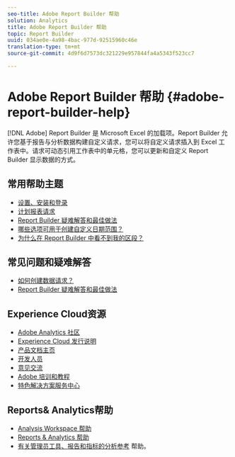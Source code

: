 ```yaml
---
seo-title: Adobe Report Builder 帮助
solution: Analytics
title: Adobe Report Builder 帮助
topic: Report Builder
uuid: 034ae0e-4a98-4bac-977d-92515960c46e
translation-type: tm+mt
source-git-commit: 4d9f6d7573dc321229e957844fa4a5343f523cc7

---
```



# Adobe Report Builder 帮助 {#adobe-report-builder-help}

[!DNL Adobe] Report Builder 是 Microsoft Excel 的加载项。Report Builder 允许您基于报告与分析数据构建自定义请求，您可以将自定义请求插入到 Excel 工作表中。请求可动态引用工作表中的单元格，您可以更新和自定义 Report Builder 显示数据的方式。

<!-- >>[!IMPORTANT]
>
>Update your installation of Report Builder to the latest version. This update is a pre-requisite for running the Analytics user ID migration to the Admin Console, beginning in April 2018. 
>
>See [Analytics User Migration to the Admin Console](https://marketing.adobe.com/resources/help/en_US/experience-cloud/admin-console/analytics-migration/) for migration information.

>[!IMPORTANT]
>
>Due to the end of support for TLS 1.0, we recommended that Adobe Report Builder (ARB) users download ARB v5.6.21 prior to September 13, 2018. After that date, prior versions of ARB will not be supported. -->

<!-- Tutorial goes here -->

## 常用帮助主题

* [设置、安装和登录](setup/login.md)
* [计划报表请求](schedule-report-requests.md)
* [Report Builder 疑难解答和最佳做法](troubleshoot.md)
* [哪些选项可用于创建自定义日期范围？](data-requests/configuring-report-dates/c-customized-date-expressions/t-customized-date-expressions.md)
* [为什么在 Report Builder 中看不到我的区段？](data-requests/segmentation.md)

## 常见问题和疑难解答

* [如何创建数据请求？](data-requests/t-create-a-data-request.md)
* [Report Builder 疑难解答和最佳做法](troubleshoot.md)

## Experience Cloud资源

* [Adobe Analytics 社区](https://helpx.adobe.com/marketing-cloud/analytics.html)
* [Experience Cloud 发行说明](https://marketing.adobe.com/resources/help/en_US/whatsnew/index.html#Current%20Release%20Notes)
* [产品文档主页](https://marketing.adobe.com/resources/help/en_US/home/index.html)
* [开发人员](https://marketing.adobe.com/resources/help/en_US/home/index.html#Developer)
* [意见交流](https://ideas.omniture.com/t5/Adobe-Idea-Exchange-for-Omniture/idb-p/IdeaExchange3)
* [Adobe 培训和教程](https://helpx.adobe.com/learning.html?promoid=KAUDK)
* [特色解决方案服务中心](https://www.omniture.com/en/products/online_business_optimization)

## Reports&amp; Analytics帮助

* [Analysis Workspace 帮助](https://marketing.adobe.com/resources/help/en_US/analytics/analysis-workspace/)
* [Reports &amp; Analytics 帮助](https://marketing.adobe.com/resources/help/en_US/sc/user/index.html)
* [有关管理员工具、报告和指标的分析参考](https://marketing.adobe.com/resources/help/en_US/reference/index.html) 帮助。